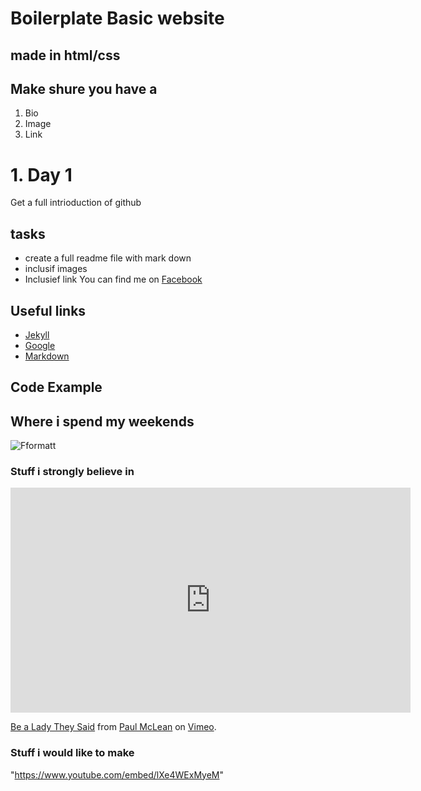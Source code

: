# Boilerplate Basic website

## made in html/css

## Make shure you have a

1. Bio
2. Image
3. Link

# 1. Day 1

Get a full intrioduction of github

## tasks

- create a full readme file with mark down
- inclusif images
- Inclusief link
You can find me on [Facebook](https://www.facebook.com/damncath)

## Useful links

- [Jekyll](http://jekyll.org)
- [Google](http://google.com)
- [Markdown](https://en.wikipedia.org/wiki/Markdown)

## Code Example

## Where i spend my weekends

![Fformatt](\Fabzero\Images)

### Stuff i strongly believe in

<iframe src="https://player.vimeo.com/video/393253445?autoplay=1&color=000000&title=0&byline=0&portrait=0" width="640" height="360" frameborder="0" allow="autoplay; fullscreen" allowfullscreen></iframe>
<p><a href="https://vimeo.com/393253445">Be a Lady They Said</a> from <a href="https://vimeo.com/user48031317">Paul McLean</a> on <a href="https://vimeo.com">Vimeo</a>.

### Stuff i would like to make

"https://www.youtube.com/embed/lXe4WExMyeM"
